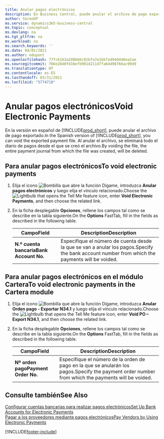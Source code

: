 ```yaml
---
title: Anular pagos electrónicos
description: En Business Central, puede anular el archivo de pago exportado. Al anular el archivo, se eliminará todo el diario de pagos desde el que se creó el archivo.
author: SorenGP
ms.service: dynamics365-business-central
ms.topic: conceptual
ms.devlang: na
ms.tgt_pltfrm: na
ms.workload: na
ms.search.keywords: ''
ms.date: 04/01/2021
ms.author: edupont
ms.openlocfilehash: 77fc6163a208b66c02bfa7e1bbfed94d448ea2ae
ms.sourcegitcommit: 766e2840fd16efb901d211d7fa64d96766ac99d9
ms.translationtype: HT
ms.contentlocale: es-ES
ms.lasthandoff: 03/31/2021
ms.locfileid: "5774718"
---
```

# <a name="void-electronic-payments"></a><span data-ttu-id="d9db7-104">Anular pagos electrónicos</span><span class="sxs-lookup"><span data-stu-id="d9db7-104">Void Electronic Payments</span></span>

<span data-ttu-id="d9db7-105">En la versión en español de [!INCLUDE[prod_short](../../includes/prod_short.md)], puede anular el archivo de pago exportado.</span><span class="sxs-lookup"><span data-stu-id="d9db7-105">In the Spanish version of [!INCLUDE[prod_short](../../includes/prod_short.md)], you can void the exported payment file.</span></span> <span data-ttu-id="d9db7-106">Al anular el archivo, se eliminará todo el diario de pagos desde el que se creó el archivo.</span><span class="sxs-lookup"><span data-stu-id="d9db7-106">By voiding the file, the entire payment journal from which the file was created, will be deleted.</span></span>  

## <a name="to-void-electronic-payments"></a><span data-ttu-id="d9db7-107">Para anular pagos electrónicos</span><span class="sxs-lookup"><span data-stu-id="d9db7-107">To void electronic payments</span></span>  

1. <span data-ttu-id="d9db7-108">Elija el icono ![Bombilla que abre la función Dígame](../../media/ui-search/search_small.png "Dígame qué desea hacer"), introduzca **Anular pagos electrónicos** y luego elija el vínculo relacionado.</span><span class="sxs-lookup"><span data-stu-id="d9db7-108">Choose the ![Lightbulb that opens the Tell Me feature](../../media/ui-search/search_small.png "Tell me what you want to do") icon, enter **Void Electronic Payments**, and then choose the related link.</span></span>  
2. <span data-ttu-id="d9db7-109">En la ficha desplegable **Opciones**, rellene los campos tal como se describe en la tabla siguiente.</span><span class="sxs-lookup"><span data-stu-id="d9db7-109">On the **Options** FastTab, fill in the fields as described in the following table.</span></span>  

    |<span data-ttu-id="d9db7-110">Campo</span><span class="sxs-lookup"><span data-stu-id="d9db7-110">Field</span></span>|<span data-ttu-id="d9db7-111">Description</span><span class="sxs-lookup"><span data-stu-id="d9db7-111">Description</span></span>|  
    |-----|-----------|  
    |<span data-ttu-id="d9db7-112">**N.º cuenta bancaria**</span><span class="sxs-lookup"><span data-stu-id="d9db7-112">**Bank Account No.**</span></span>|<span data-ttu-id="d9db7-113">Especifique el número de cuenta desde la que se van a anular los pagos.</span><span class="sxs-lookup"><span data-stu-id="d9db7-113">Specify the bank account number from which the payments will be voided.</span></span>|  

## <a name="to-void-electronic-payments-in-the-cartera-module"></a><span data-ttu-id="d9db7-114">Para anular pagos electrónicos en el módulo Cartera</span><span class="sxs-lookup"><span data-stu-id="d9db7-114">To void electronic payments in the Cartera module</span></span>  

1. <span data-ttu-id="d9db7-115">Elija el icono ![Bombilla que abre la función Dígame](../../media/ui-search/search_small.png "Dígame qué desea hacer"), introduzca **Anular Orden pago - Exportar N34.1** y luego elija el vínculo relacionado.</span><span class="sxs-lookup"><span data-stu-id="d9db7-115">Choose the ![Lightbulb that opens the Tell Me feature](../../media/ui-search/search_small.png "Tell me what you want to do") icon, enter **Void PO – Export N34.1**, and then choose the related link.</span></span>  
2. <span data-ttu-id="d9db7-116">En la ficha desplegable **Opciones**, rellene los campos tal como se describe en la tabla siguiente.</span><span class="sxs-lookup"><span data-stu-id="d9db7-116">On the **Options** FastTab, fill in the fields as described in the following table.</span></span>  

    |<span data-ttu-id="d9db7-117">Campo</span><span class="sxs-lookup"><span data-stu-id="d9db7-117">Field</span></span>|<span data-ttu-id="d9db7-118">Description</span><span class="sxs-lookup"><span data-stu-id="d9db7-118">Description</span></span>|  
    |-----|-----------|  
    |<span data-ttu-id="d9db7-119">**Nº orden pago**</span><span class="sxs-lookup"><span data-stu-id="d9db7-119">**Payment Order No.**</span></span>|<span data-ttu-id="d9db7-120">Especifique el número de la orden de pago en la que se anularán los pagos.</span><span class="sxs-lookup"><span data-stu-id="d9db7-120">Specify the payment order number from which the payments will be voided.</span></span>|  

## <a name="see-also"></a><span data-ttu-id="d9db7-121">Consulte también</span><span class="sxs-lookup"><span data-stu-id="d9db7-121">See Also</span></span>

[<span data-ttu-id="d9db7-122">Configurar cuentas bancarias para realizar pagos electrónicos</span><span class="sxs-lookup"><span data-stu-id="d9db7-122">Set Up Bank Accounts for Electronic Payments</span></span>](how-to-set-up-bank-accounts-for-electronic-payments.md)  
[<span data-ttu-id="d9db7-123">Pagar a los proveedores mediante pagos electrónicos</span><span class="sxs-lookup"><span data-stu-id="d9db7-123">Pay Vendors by Using Electronic Payments</span></span>](how-to-pay-vendors-by-using-electronic-payments.md)  


[!INCLUDE[footer-include](../../includes/footer-banner.md)]